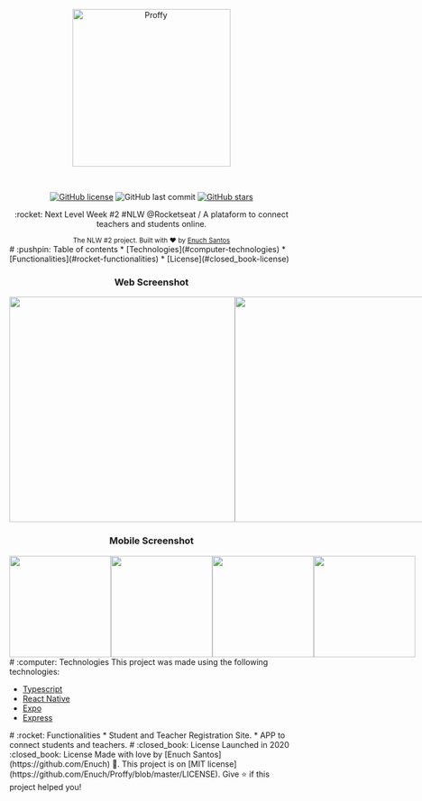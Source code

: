 <p align="center"> <img src="https://github.com/RafaelGoulartB/Proffy/blob/master/.github/logo.png" alt="Proffy" width="280"/> </p> <br> <p align="center"> <a href="https://github.com/Enuch/Proffy/blob/master/LICENSE"><img alt="GitHub license" src="https://img.shields.io/github/license/Enuch/Proffy?color=purple&label=License"></a> <img alt="GitHub last commit" src="https://img.shields.io/github/last-commit/Enuch/Proffy?color=purple&label=Last%20commit"> <a href="https://github.com/Enuch/Proffy/stargazers"><img alt="GitHub stars" src="https://img.shields.io/github/stars/Enuch/Proffy?color=purple&label=Stars"></a> </p> <p align="center"> :rocket:  Next Level Week #2 #NLW @Rocketseat / A plataform to connect teachers and students online. </p> <div align="center"> <sub>The NLW #2 project. Built with ❤︎ by <a href="https://github.com/Enuch">Enuch Santos</a> </a> </sub> </div> # :pushpin: Table of contents * [Technologies](#computer-technologies) * [Functionalities](#rocket-functionalities) * [License](#closed_book-license) <h3 align="center"> Web Screenshot </h3> <div align="center" style="display: flex; flex-direction: 'row'; align-items: 'center';"> <img src="https://github.com/RafaelGoulartB/Proffy/blob/master/.github/web-landing.png" width="400px"> <img src="https://github.com/RafaelGoulartB/Proffy/blob/master/.github/web-list.png" width="400px"> </div> <h3 align="center"> Mobile Screenshot </h3> <div align="center" style="display: flex; flex-direction: 'row';"> <img src="https://github.com/RafaelGoulartB/Proffy/blob/master/.github/mobile-splash.png" width="180"> <img src="https://github.com/RafaelGoulartB/Proffy/blob/master/.github/mobile-onboarding.png" width="180"> <img src="https://github.com/RafaelGoulartB/Proffy/blob/master/.github/mobile-home.png" width="180"> <img src="https://github.com/RafaelGoulartB/Proffy/blob/master/.github/mobile-favoritos.png" width="180"> </div> # :computer: Technologies This project was made using the following technologies: <ul> <li><a href="https://www.typescriptlang.org/">Typescript</a></li> <li><a href="https://reactnative.dev/">React Native</a></li> <li><a href="https://expo.io/">Expo</a></li> <li><a href="https://expressjs.com/en/api.html#express">Express</a></li> </ul> # :rocket: Functionalities * Student and Teacher Registration Site. * APP to connect students and teachers. # :closed_book: License Launched in 2020 :closed_book: License Made with love by [Enuch Santos](https://github.com/Enuch) 🚀. This project is on [MIT license](https://github.com/Enuch/Proffy/blob/master/LICENSE). Give ⭐️ if this project helped you!
